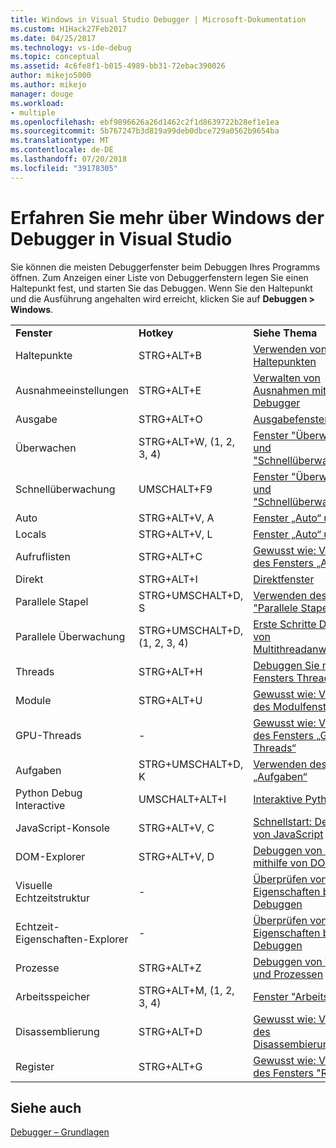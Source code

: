 ```yaml
---
title: Windows in Visual Studio Debugger | Microsoft-Dokumentation
ms.custom: H1Hack27Feb2017
ms.date: 04/25/2017
ms.technology: vs-ide-debug
ms.topic: conceptual
ms.assetid: 4c6fe8f1-b015-4989-bb31-72ebac390026
author: mikejo5000
ms.author: mikejo
manager: douge
ms.workload:
- multiple
ms.openlocfilehash: ebf9896626a26d1462c2f1d8639722b28ef1e1ea
ms.sourcegitcommit: 5b767247b3d819a99deb0dbce729a0562b9654ba
ms.translationtype: MT
ms.contentlocale: de-DE
ms.lasthandoff: 07/20/2018
ms.locfileid: "39178305"
---
```

# <a name="learn-about-debugger-windows-in-visual-studio"></a>Erfahren Sie mehr über Windows der Debugger in Visual Studio

Sie können die meisten Debuggerfenster beim Debuggen Ihres Programms öffnen. Zum Anzeigen einer Liste von Debuggerfenstern legen Sie einen Haltepunkt fest, und starten Sie das Debuggen. Wenn Sie den Haltepunkt und die Ausführung angehalten wird erreicht, klicken Sie auf **Debuggen > Windows**.

||||
|-|-|-|
|**Fenster**|**Hotkey**|**Siehe Thema**|
|Haltepunkte|STRG+ALT+B|[Verwenden von Haltepunkten](../debugger/using-breakpoints.md)|
|Ausnahmeeinstellungen|STRG+ALT+E|[Verwalten von Ausnahmen mit dem Debugger](../debugger/managing-exceptions-with-the-debugger.md)|
|Ausgabe|STRG+ALT+O|[Ausgabefenster](../ide/reference/output-window.md)|
|Überwachen|STRG+ALT+W, (1, 2, 3, 4)|[Fenster "Überwachen" und "Schnellüberwachung"](../debugger/watch-and-quickwatch-windows.md)|
|Schnellüberwachung|UMSCHALT+F9|[Fenster "Überwachen" und "Schnellüberwachung"](../debugger/watch-and-quickwatch-windows.md)|
|Auto|STRG+ALT+V, A|[Fenster „Auto“ und „Lokal“](../debugger/autos-and-locals-windows.md)|
|Locals|STRG+ALT+V, L|[Fenster „Auto“ und „Lokal“](../debugger/autos-and-locals-windows.md)|
|Aufruflisten|STRG+ALT+C|[Gewusst wie: Verwenden des Fensters „Aufrufliste“](../debugger/how-to-use-the-call-stack-window.md)|
|Direkt|STRG+ALT+I|[Direktfenster](../ide/reference/immediate-window.md)|
|Parallele Stapel|STRG+UMSCHALT+D, S|[Verwenden des Fensters "Parallele Stapel"](../debugger/using-the-parallel-stacks-window.md)|
|Parallele Überwachung|STRG+UMSCHALT+D, (1, 2, 3, 4)|[Erste Schritte Debuggen von Multithreadanwendungen](../debugger/get-started-debugging-multithreaded-apps.md)|
|Threads|STRG+ALT+H|[Debuggen Sie mithilfe des Fensters Threads](../debugger/how-to-use-the-threads-window.md)|
|Module|STRG+ALT+U|[Gewusst wie: Verwenden des Modulfensters](../debugger/how-to-use-the-modules-window.md)|
|GPU-Threads|-|[Gewusst wie: Verwenden des Fensters „GPU-Threads“](../debugger/how-to-use-the-gpu-threads-window.md)|
|Aufgaben|STRG+UMSCHALT+D, K|[Verwenden des Fensters „Aufgaben“](../debugger/using-the-tasks-window.md)|
|Python Debug Interactive|UMSCHALT+ALT+I|[Interaktive Python-REPL](../python/python-interactive-repl-in-visual-studio.md)|
|JavaScript-Konsole|STRG+ALT+V, C|[Schnellstart: Debuggen von JavaScript](../debugger/quickstart-debug-javascript-using-the-console.md)|
|DOM-Explorer|STRG+ALT+V, D|[Debuggen von Layout mithilfe von DOM Explorer](../debugger/debug-layout-using-dom-explorer.md)|
|Visuelle Echtzeitstruktur|-|[Überprüfen von XAML-Eigenschaften beim Debuggen](../debugger/inspect-xaml-properties-while-debugging.md)|
|Echtzeit-Eigenschaften-Explorer|-|[Überprüfen von XAML-Eigenschaften beim Debuggen](../debugger/inspect-xaml-properties-while-debugging.md)|
|Prozesse|STRG+ALT+Z|[Debuggen von Threads und Prozessen](../debugger/debug-threads-and-processes.md)|
|Arbeitsspeicher|STRG+ALT+M, (1, 2, 3, 4)|[Fenster "Arbeitsspeicher"](../debugger/memory-windows.md)|
|Disassemblierung|STRG+ALT+D|[Gewusst wie: Verwenden des Disassembierungsfensters](../debugger/how-to-use-the-disassembly-window.md)|
|Register|STRG+ALT+G|[Gewusst wie: Verwenden des Fensters "Register"](../debugger/how-to-use-the-registers-window.md)|

## <a name="see-also"></a>Siehe auch

[Debugger – Grundlagen](../debugger/getting-started-with-the-debugger.md)